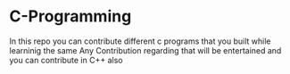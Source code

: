 # C-Programming
In this repo you can contribute different c programs that you built while learninig the same 
Any Contribution regarding that will be entertained and you can contribute in C++ also
